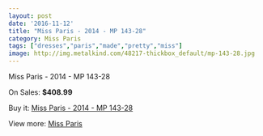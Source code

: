 ```yaml
---
layout: post
date: '2016-11-12'
title: "Miss Paris - 2014 - MP 143-28"
category: Miss Paris
tags: ["dresses","paris","made","pretty","miss"]
image: http://img.metalkind.com/48217-thickbox_default/mp-143-28.jpg
---
```

Miss Paris - 2014 - MP 143-28

On Sales: **$408.99**
<a href="https://www.metalkind.com/en/miss-paris/2864-mp-143-28.html"><amp-img layout="responsive" width="600" height="600" src="//img.metalkind.com/48217-thickbox_default/mp-143-28.jpg" alt="Miss Paris - 2014 - MP 143-28 0" /></a>
<a href="https://www.metalkind.com/en/miss-paris/2864-mp-143-28.html"><amp-img layout="responsive" width="600" height="600" src="//img.metalkind.com/48218-thickbox_default/mp-143-28.jpg" alt="Miss Paris - 2014 - MP 143-28 1" /></a>

Buy it: [Miss Paris - 2014 - MP 143-28](https://www.metalkind.com/en/miss-paris/2864-mp-143-28.html "Miss Paris - 2014 - MP 143-28")

View more: [Miss Paris](https://www.metalkind.com/en/88-miss-paris "Miss Paris")